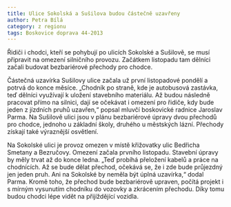 ```yaml
---
title: Ulice Sokolská a Sušilova budou částečně uzavřeny
author: Petra Bílá
category: z regionu
tags: Boskovice doprava 44-2013
---
```


Řidiči i chodci, kteří se pohybují po ulicích Sokolské a Sušilově, se musí připravit na omezení silničního provozu. Začátkem listopadu tam dělníci začali budovat bezbariérové přechody pro chodce.

Částečná uzavírka Sušilovy ulice začala už první listopadové pondělí a potrvá do konce měsíce. „Chodník po straně, kde je autobusová zastávka, teď dělníci využívají k uložení stavebního materiálu. Až budou následně pracovat přímo na silnici, dají se očekávat i omezení pro řidiče, kdy bude jeden z jízdních pruhů uzavřen,“ popsal mluvčí boskovické radnice Jaroslav Parma. Na Sušilově ulici jsou v plánu bezbariérové úpravy dvou přechodů pro chodce, jednoho u základní školy, druhého u městských lázní. Přechody získají také výraznější osvětlení.

Na Sokolské ulici je provoz omezen v místě křižovatky ulic Bedřicha Smetany a Bezručovy. Omezení začala prvního listopadu. Stavební úpravy by měly trvat až do konce ledna. „Teď probíhá přeložení kabelů a práce na chodnících. Až se bude dělat přechod, očekává se, že i zde bude průjezdný jen jeden pruh. Ani na Sokolské by neměla být úplná uzavírka,“ dodal Parma. Kromě toho, že přechod bude bezbariérově upraven, počítá projekt i s mírným vysunutím chodníku do vozovky a zkrácením přechodu. Díky tomu budou chodci lépe vidět na přijíždějící vozidla.